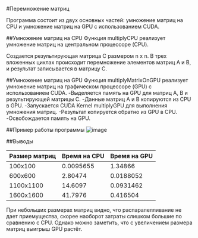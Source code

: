 #Перемножение матриц

Программа состоит из двух основных частей: умножение матриц на CPU и умножение матриц на GPU с использованием CUDA.

##Умножение матриц на CPU
Функция multiplyCPU реализует умножение матриц на центральном процессоре (CPU).

Создается результирующая матрица C размером n x n.
В трех вложенных циклах происходит перемножение элементов матриц A и B, и результат записывается в матрицу C.

##Умножение матриц на GPU
Функция multiplyMatrixOnGPU реализует умножение матриц на графическом процессоре (GPU) с использованием CUDA.
-Выделяется память на GPU для матриц A, B и результирующей матрицы C.
-Данные матриц A и B копируются из CPU в GPU.
-Запускается CUDA Kernel multiplyGPU для выполнения умножения матриц.
-Результат копируется обратно из GPU в CPU.
-Освобождается память на GPU.

##Пример работы программы
![image](https://github.com/user-attachments/assets/4f160c72-681d-45c3-ba85-a81b7186b99b)

##Выводы

| Размер матриц | Время на CPU | Время на GPU |
| ----------- | ----------- |  ----------- |
| 100x100    | 0.0095655 | 1.34866 |
| 600x600    | 2.80474 | 0.0188052 |
| 1100x1100  | 14.6097 | 0.0931462 |
| 1600x1600  | 41.7976 | 0.416504 |

При небольших размерах матриц видно, что распаралелливание не дает приемущества, скорее наоборот затраты слишком большие по сравнению с CPU.
Однако можно заметить, что с увеличением размера матриц выигрыш GPU растёт.
